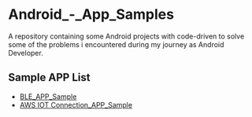 # Android_-_App_Samples
A repository containing some Android projects with code-driven to solve some of the problems i encountered during my journey as Android Developer.


## Sample APP List
- [BLE_APP_Sample](https://github.com/gello94/Android_-_App_Samples/tree/main/BLE_Sample_app)
- [AWS IOT Connection_APP_Sample](https://github.com/gello94/Android_-_App_Samples/tree/main/AWS_IOT_Connection)
